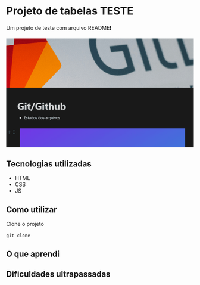 # Projeto de tabelas TESTE
Um projeto de teste com arquivo README❗

[<img src="./testeg.gif" alt="gif teste">](https://google.com)

## Tecnologias utilizadas
- HTML
- CSS
- JS

## Como utilizar

Clone o projeto
```
git clone
```

## O que aprendi

## Dificuldades ultrapassadas